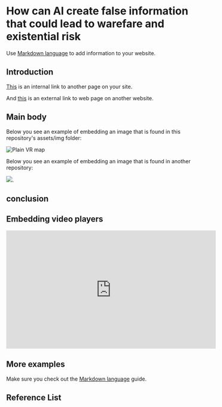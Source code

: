# How can AI create false information that could lead to warefare and existential risk
Use [Markdown language](https://guides.github.com/features/mastering-markdown/) to add information to your website. 

## Introduction
[This](https://github.com/2205845/CS220AU-DP/blob/main/assessement.md) is an internal link to another page on your site. 

And [this](https://navigatingthedigitalworld.com/docs/cs220/cs220au) is an external link to web page on another website. 

## Main body
Below you see an example of embedding an image that is found in this repository's assets/img folder: 

![Plain VR map](assets/img/vr-map-plain.svg)

Below you see an example of embedding an image that is found in another repository:

![](https://khofstadter.com/assets/img/2005-04-01-khofstadter-painting-chien.jpg). 
## conclusion
## Embedding video players

<iframe width="560" height="315" src="https://www.youtube.com/embed/lfPJ7Tz4JGs" title="YouTube video player" frameborder="0" allow="accelerometer; autoplay; clipboard-write; encrypted-media; gyroscope; picture-in-picture" allowfullscreen></iframe>

## More examples
Make sure you check out the [Markdown language](https://guides.github.com/features/mastering-markdown/) guide.
## Reference List


